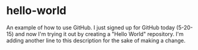 # hello-world
An example of how to use GitHub.
I just signed up for GitHub today (5-20-15) and now I'm trying it out by creating a "Hello World" repository.
I'm adding another line to this description for the sake of making a change.
